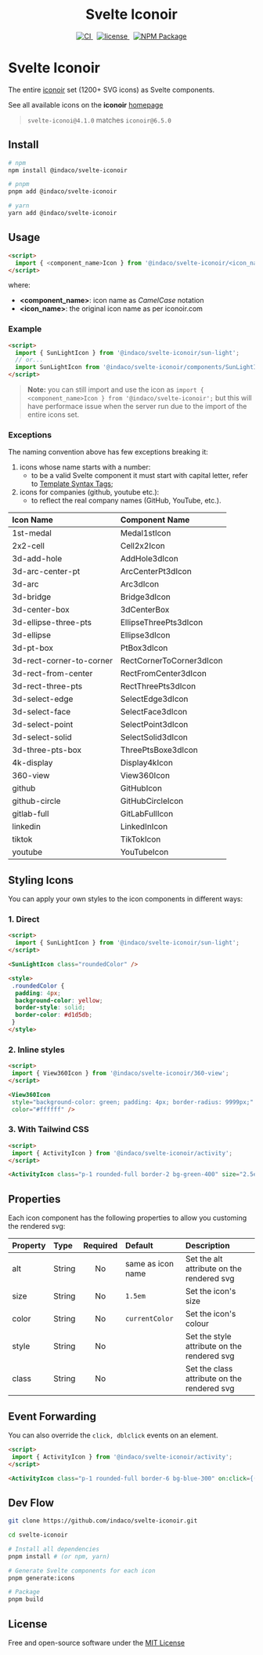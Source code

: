 <div align="center">
    <h1>Svelte Iconoir</h1>
    <a href="https://github.com/indaco/svelte-iconoir/actions/workflows/release.yml" target="_blank">
        <img src="https://github.com/indaco/svelte-iconoir/actions/workflows/release.yml/badge.svg" alt="CI" />
    </a>
    &nbsp;
    <a href="https://github.com/indaco/svelte-iconoir/blob/main/LICENSE" target="_blank">
        <img src="https://img.shields.io/badge/license-mit-blue?style=flat-square&logo=none" alt="license" />
    </a>
    &nbsp;
    <a href="https://www.npmjs.com/package/@indaco/svelte-iconoir" target="_blank"><img src="https://img.shields.io/npm/v/@indaco/svelte-iconoir.svg?style=flat" alt="NPM Package" /></a>
</div>

# Svelte Iconoir

The entire [iconoir](https://github.com/lucaburgio/iconoir) set (1200+ SVG icons) as Svelte components.

See all available icons on the **iconoir** [homepage](https://iconoir.com/)

> `svelte-iconoi@4.1.0` matches `iconoir@6.5.0`

## Install

```bash
# npm
npm install @indaco/svelte-iconoir

# pnpm
pnpm add @indaco/svelte-iconoir

# yarn
yarn add @indaco/svelte-iconoir
```

## Usage

```html
<script>
  import { <component_name>Icon } from '@indaco/svelte-iconoir/<icon_name>';
</script>
```

where:

- **<component_name>**: icon name as _CamelCase_ notation
- **<icon_name>**: the original icon name as per iconoir.com

### Example

```html
<script>
  import { SunLightIcon } from '@indaco/svelte-iconoir/sun-light';
  // or...
  import SunLightIcon from '@indaco/svelte-iconoir/components/SunLightIcon.svelte';
</script>
```

> **Note:** you can still import and use the icon as `import { <component_name>Icon } from '@indaco/svelte-iconoir';` but this will have performace issue when the server run due to the import of the entire icons set.

### Exceptions

The naming convention above has few exceptions breaking it:

1. icons whose name starts with a number:
    - to be a valid Svelte component it must start with capital letter, refer to [Template Syntax Tags];
2. icons for companies (github, youtube etc.):
    - to reflect the real company names (GitHub, YouTube, etc.).

| Icon Name                | Component Name           |
| :----------------------- | :----------------------- |
| 1st-medal                | Medal1stIcon             |
| 2x2-cell                 | Cell2x2Icon              |
| 3d-add-hole              | AddHole3dIcon            |
| 3d-arc-center-pt         | ArcCenterPt3dIcon        |
| 3d-arc                   | Arc3dIcon                |
| 3d-bridge                | Bridge3dIcon             |
| 3d-center-box            | 3dCenterBox              |
| 3d-ellipse-three-pts     | EllipseThreePts3dIcon    |
| 3d-ellipse               | Ellipse3dIcon            |
| 3d-pt-box                | PtBox3dIcon              |
| 3d-rect-corner-to-corner | RectCornerToCorner3dIcon |
| 3d-rect-from-center      | RectFromCenter3dIcon     |
| 3d-rect-three-pts        | RectThreePts3dIcon       |
| 3d-select-edge           | SelectEdge3dIcon         |
| 3d-select-face           | SelectFace3dIcon         |
| 3d-select-point          | SelectPoint3dIcon        |
| 3d-select-solid          | SelectSolid3dIcon        |
| 3d-three-pts-box         | ThreePtsBoxe3dIcon       |
| 4k-display               | Display4kIcon            |
| 360-view                 | View360Icon              |
| github                   | GitHubIcon               |
| github-circle            | GitHubCircleIcon         |
| gitlab-full              | GitLabFullIcon           |
| linkedin                 | LinkedInIcon             |
| tiktok                   | TikTokIcon               |
| youtube                  | YouTubeIcon              |

## Styling Icons

You can apply your own styles to the icon components in different ways:

### 1. Direct

```html
<script>
  import { SunLightIcon } from '@indaco/svelte-iconoir/sun-light';
</script>

<SunLightIcon class="roundedColor" />

<style>
 .roundedColor {
  padding: 4px;
  background-color: yellow;
  border-style: solid;
  border-color: #d1d5db;
 }
</style>
```

### 2. Inline styles

```html
<script>
 import { View360Icon } from '@indaco/svelte-iconoir/360-view';
</script>

<View360Icon
 style="background-color: green; padding: 4px; border-radius: 9999px;"
 color="#ffffff" />
```

### 3. With Tailwind CSS

```html
<script>
 import { ActivityIcon } from '@indaco/svelte-iconoir/activity';
</script>

<ActivityIcon class="p-1 rounded-full border-2 bg-green-400" size="2.5em" />
```

## Properties

Each icon component has the following properties to allow you customing the rendered svg:

| Property | Type   | Required | Default           | Description                                 |
| :------- | :----- | :------: | :---------------- | :------------------------------------------ |
| alt      | String |    No    | same as icon name | Set the alt attribute on the rendered svg   |
| size     | String |    No    | `1.5em`           | Set the icon's size                         |
| color    | String |    No    | `currentColor`    | Set the icon's colour                       |
| style    | String |    No    |                   | Set the style attribute on the rendered svg |
| class    | String |    No    |                   | Set the class attribute on the rendered svg |

## Event Forwarding

You can also override the `click, dblclick` events on an element.

```html
<script>
 import { ActivityIcon } from '@indaco/svelte-iconoir/activity';
</script>

<ActivityIcon class="p-1 rounded-full border-6 bg-blue-300" on:click={() => alert("hi!")} size="2.5em" />
```

## Dev Flow

```bash
git clone https://github.com/indaco/svelte-iconoir.git

cd svelte-iconoir

# Install all dependencies
pnpm install # (or npm, yarn)

# Generate Svelte components for each icon
pnpm generate:icons

# Package
pnpm build
```

## License

Free and open-source software under the [MIT License](LICENSE)

<!-- -->
[Template Syntax Tags]: https://svelte.dev/docs#template-syntax-tags
